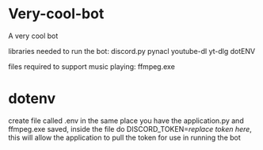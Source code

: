 # Very-cool-bot
A very cool bot

libraries needed to run the bot:
discord.py
pynacl
youtube-dl
yt-dlg
dotENV

files required to support music playing: 
ffmpeg.exe

# dotenv
create file called .env in the same place you have the application.py and ffmpeg.exe saved, inside the file do DISCORD_TOKEN=*replace token here*, this will allow the application to pull the token for use in running the bot
